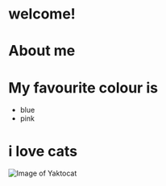 # welcome!

# About me
# My favourite colour is
+ blue
+ pink

# **i love cats**

![Image of Yaktocat](https://octodex.github.com/images/yaktocat.png)


